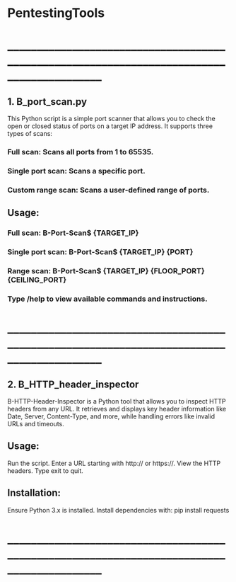# PentestingTools
# __________________________________________________________________________________________
## 1. B_port_scan.py
This Python script is a simple port scanner that allows you to check the open or closed status of ports on a target IP address. It supports three types of scans:

### Full scan: Scans all ports from 1 to 65535.
### Single port scan: Scans a specific port.
### Custom range scan: Scans a user-defined range of ports.
## Usage:
### Full scan: B-Port-Scan$ {TARGET_IP}
### Single port scan: B-Port-Scan$ {TARGET_IP} {PORT}
### Range scan: B-Port-Scan$ {TARGET_IP} {FLOOR_PORT} {CEILING_PORT}
### Type /help to view available commands and instructions.

# __________________________________________________________________________________________
## 2. B_HTTP_header_inspector
B-HTTP-Header-Inspector is a Python tool that allows you to inspect HTTP headers from any URL. It retrieves and displays key header information like Date, Server, Content-Type, and more, while handling errors like invalid URLs and timeouts.

## Usage:
Run the script.
Enter a URL starting with http:// or https://.
View the HTTP headers.
Type exit to quit.
## Installation:
Ensure Python 3.x is installed.
Install dependencies with:
pip install requests
# __________________________________________________________________________________________
